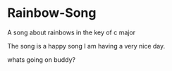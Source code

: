 # Rainbow-Song
A song about rainbows in the key of c major

The song is a happy song
I am having a very nice day.


whats going on buddy?
